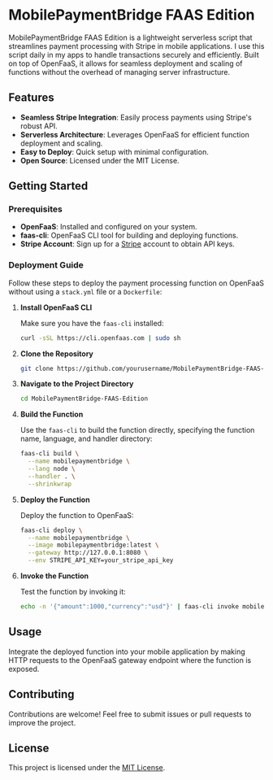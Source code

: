 # MobilePaymentBridge FAAS Edition

MobilePaymentBridge FAAS Edition is a lightweight serverless script that streamlines payment processing with Stripe in mobile applications. I use this script daily in my apps to handle transactions securely and efficiently. Built on top of OpenFaaS, it allows for seamless deployment and scaling of functions without the overhead of managing server infrastructure.

## Features

- **Seamless Stripe Integration**: Easily process payments using Stripe's robust API.
- **Serverless Architecture**: Leverages OpenFaaS for efficient function deployment and scaling.
- **Easy to Deploy**: Quick setup with minimal configuration.
- **Open Source**: Licensed under the MIT License.

## Getting Started

### Prerequisites

- **OpenFaaS**: Installed and configured on your system.
- **faas-cli**: OpenFaaS CLI tool for building and deploying functions.
- **Stripe Account**: Sign up for a [Stripe](https://stripe.com) account to obtain API keys.

### Deployment Guide

Follow these steps to deploy the payment processing function on OpenFaaS without using a `stack.yml` file or a `Dockerfile`:

1. **Install OpenFaaS CLI**

   Make sure you have the `faas-cli` installed:

   ```bash
   curl -sSL https://cli.openfaas.com | sudo sh
   ```

2. **Clone the Repository**

   ```bash
   git clone https://github.com/yourusername/MobilePaymentBridge-FAAS-Edition.git
   ```

3. **Navigate to the Project Directory**

   ```bash
   cd MobilePaymentBridge-FAAS-Edition
   ```

4. **Build the Function**

   Use the `faas-cli` to build the function directly, specifying the function name, language, and handler directory:

   ```bash
   faas-cli build \
     --name mobilepaymentbridge \
     --lang node \
     --handler . \
     --shrinkwrap
   ```
   
5. **Deploy the Function**

   Deploy the function to OpenFaaS:

   ```bash
   faas-cli deploy \
     --name mobilepaymentbridge \
     --image mobilepaymentbridge:latest \
     --gateway http://127.0.0.1:8080 \
     --env STRIPE_API_KEY=your_stripe_api_key
   ```

6. **Invoke the Function**

   Test the function by invoking it:

   ```bash
   echo -n '{"amount":1000,"currency":"usd"}' | faas-cli invoke mobilepaymentbridge
   ```

## Usage

Integrate the deployed function into your mobile application by making HTTP requests to the OpenFaaS gateway endpoint where the function is exposed.

## Contributing

Contributions are welcome! Feel free to submit issues or pull requests to improve the project.

## License

This project is licensed under the [MIT License](LICENSE).
